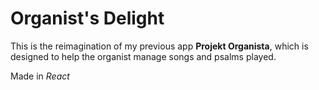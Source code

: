 # Organist's Delight

This is the reimagination of my previous app **Projekt Organista**, which is designed to help the organist manage songs and psalms played.

Made in *React*